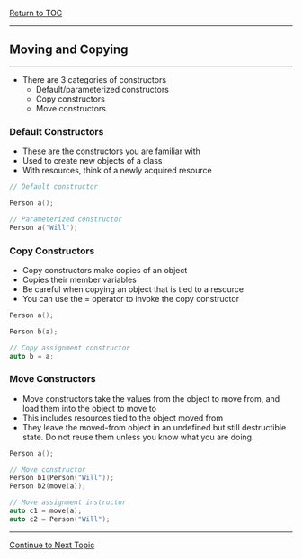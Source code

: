 <a href="https://github.com/CyberTrainingUSAF/10-Archive/blob/master/IQT-CPP_Programming/00-Table-of-Contents.md" > Return to TOC </a>

---

## Moving and Copying

---

* There are 3 categories of constructors
  * Default/parameterized constructors
  * Copy constructors
  * Move constructors

### Default Constructors

* These are the constructors you are familiar with
* Used to create new objects of a class
* With resources, think of a newly acquired resource

```cpp
// Default constructor

Person a();

// Parameterized constructor
Person a("Will");
```

### Copy Constructors

* Copy constructors make copies of an object
* Copies their member variables
* Be careful when copying an object that is tied to a resource
* You can use the = operator to invoke the copy constructor

```cpp
Person a();

Person b(a);

// Copy assignment constructor
auto b = a;
```

### Move Constructors

* Move constructors take the values from the object to move from, and load them into the object to move to
* This includes resources tied to the object moved from
* They leave the moved-from object in an undefined but still destructible state. Do not reuse them unless you know what you are doing. 

```cpp
Person a();

// Move constructor
Person b1(Person("Will"));
Person b2(move(a));

// Move assignment instructor
auto c1 = move(a);
auto c2 = Person("Will");
```

---

<a href="https://github.com/CyberTrainingUSAF/10-Archive/blob/master/IQT-CPP_Programming/ch05_Resource_Management/5.04_lvalues-and-rvalues.md" > Continue to Next Topic </a>
